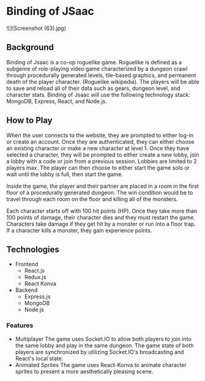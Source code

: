 # Binding of JSaac
![](Screenshot (63).jpg)
## Background
Binding of Jsaac is a co-op roguelike game. Roguelike is defined as a subgenre of role-playing video game characterized by a dungeon crawl through procedurally generated levels, tile-based graphics, and permanent death of the player character. (Roguelike wikipedia). The players will be able to save and reload all of their data such as gears, dungeon level, and character stats. Binding of Jsaac will use the following technology stack: MongoDB, Express, React, and Node.js.

## How to Play
When the user connects to the website, they are prompted to either log-in or create an account. Once they are authenticated, they can either choose an existing character or make a new character at level 1. Once they have selected a character, they will be prompted to either create a new lobby, join a lobby with a code or join from a previous session. Lobbies are limited to 2 players max. The player can then choose to either start the game solo or wait until the lobby is full, then start the game.

Inside the game, the player and their partner are placed in a room in the first floor of a procedurally generated dungeon. The win condition would be to travel through each room on the floor and killing all of the monsters.

Each character starts off with 100 hit points (HP). Once they take more than 100 points of damage, their character dies and they must restart the game. Characters take damage if they get hit by a monster or run into a floor trap. If a character kills a monster, they gain experience points.

##

## Technologies
* Frontend
  * React.js
  * Redux.js
  * React Konva
* Backend
  * Express.js
  * MongoDB
  * Node.js
  
### Features
* Multiplayer
The game uses Socket.IO to allow both players to join into the same lobby and play in the same dungeon. The game state of both players are synchronized by utilizing Socket.IO's broadcasting and React's local state.
* Animated Sprites
The game uses React-Konva to animate character sprites to present a more aesthetically pleasing scene.

